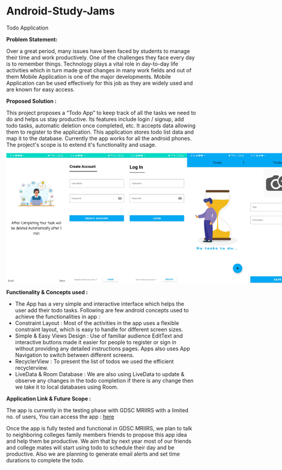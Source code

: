 # Android-Study-Jams

Todo Application

<b> Problem Statement: </b>

Over a great period, many issues have been faced by students to manage their time and work productively. One of the challenges they face every day is to remember things.
Technology plays a vital role in day-to-day life activities which in turn made great changes in many work fields and out of them Mobile Application is one of the major developments. Mobile Application can be used effectively for this job as they are widely used and are known for easy access.

<b> Proposed Solution : </b>

This project proposes a “Todo App” to keep track of all the tasks we need to do and helps us stay productive. Its features include login / signup, add todo tasks, automatic deletion once completed, etc. It accepts data allowing them to register to the application. This application stores todo list data and map it to the database. Currently the app works for all the android phones. The project's scope is to extend it's functionality and usage.

<div style="display:flex">
<img width="160" alt="sampleimages" src="https://github.com/pranav2012/Android-Study-Jams/raw/master/screenshots/1.jpeg">
<img width="160" alt="sampleimages" src="https://github.com/pranav2012/Android-Study-Jams/raw/master/screenshots/2.jpeg">
<img width="160" alt="sampleimages" src="https://github.com/pranav2012/Android-Study-Jams/raw/master/screenshots/3.jpeg">
<img width="160" alt="sampleimages" src="https://github.com/pranav2012/Android-Study-Jams/raw/master/screenshots/4.jpeg">
<img width="160" alt="sampleimages" src="https://github.com/pranav2012/Android-Study-Jams/raw/master/screenshots/5.jpeg">
<img width="160" alt="sampleimages" src="https://github.com/pranav2012/Android-Study-Jams/raw/master/screenshots/6.jpeg">
<img width="160" alt="sampleimages" src="https://github.com/pranav2012/Android-Study-Jams/raw/master/screenshots/7.jpeg">
<img width="160" alt="sampleimages" src="https://github.com/pranav2012/Android-Study-Jams/raw/master/screenshots/8.jpeg">
</div>

<b> Functionality & Concepts used : </b>

- The App has a very simple and interactive interface which helps the user add their todo tasks. Following are few android concepts used to achieve the functionalities in app : 
- Constraint Layout : Most of the activities in the app uses a flexible constraint layout, which is easy to handle for different screen sizes.
- Simple & Easy Views Design : Use of familiar audience EditText and interactive buttons made it easier for people to register or sign in without providing any detailed instructions pages. Apps also uses App Navigation to switch between different screens.
- RecyclerView : To present the list of todos we used the efficient recyclerview.
- LiveData & Room Database : We are also using LiveData to update & observe any changes in the todo completion if there is any change then we take it to local databases using Room.

<b> Application Link & Future Scope : </b>

The app is currently in the testing phase with GDSC MRIIRS with a limited no. of users, You can access the app : <a href="https://github.com/pranav2012/Android-Study-Jams/raw/master/app/release/app-release.apk">here</a>

Once the app is fully tested and functional in GDSC MRIIRS, we plan to talk to neighboring colleges family members friends to propose this app idea and help them be productive. We aim that by next year most of our friends and college mates will start using todo to schedule their day and be productive. Also we are planning to generate email alerts and set time durations to complete the todo.
